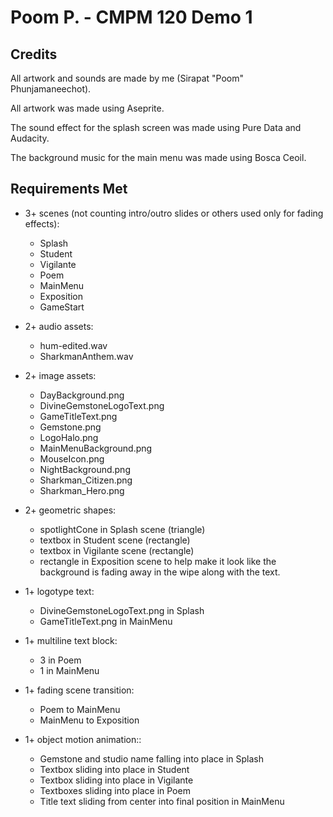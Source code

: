 # Poom P. - CMPM 120 Demo 1

## Credits

All artwork and sounds are made by me (Sirapat "Poom" Phunjamaneechot).

All artwork was made using Aseprite.

The sound effect for the splash screen was made using Pure Data and Audacity.

The background music for the main menu was made using Bosca Ceoil.

## Requirements Met

* 3+ scenes (not counting intro/outro slides or others used only for fading effects):
  - Splash
  - Student
  - Vigilante
  - Poem
  - MainMenu
  - Exposition
  - GameStart

* 2+ audio assets:
  - hum-edited.wav
  - SharkmanAnthem.wav

* 2+ image assets:
  - DayBackground.png
  - DivineGemstoneLogoText.png
  - GameTitleText.png
  - Gemstone.png
  - LogoHalo.png
  - MainMenuBackground.png
  - MouseIcon.png
  - NightBackground.png
  - Sharkman_Citizen.png
  - Sharkman_Hero.png

* 2+ geometric shapes:
  - spotlightCone in Splash scene (triangle)
  - textbox in Student scene (rectangle)
  - textbox in Vigilante scene (rectangle)
  - rectangle in Exposition scene to help make it look like the background is fading away in the wipe along with the text.

* 1+ logotype text:
  - DivineGemstoneLogoText.png in Splash
  - GameTitleText.png in MainMenu

* 1+ multiline text block:
  - 3 in Poem
  - 1 in MainMenu

* 1+ fading scene transition:
  - Poem to MainMenu
  - MainMenu to Exposition

* 1+ object motion animation::
  - Gemstone and studio name falling into place in Splash
  - Textbox sliding into place in Student
  - Textbox sliding into place in Vigilante
  - Textboxes sliding into place in Poem
  - Title text sliding from center into final position in MainMenu
